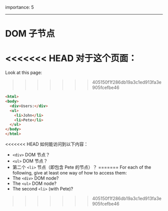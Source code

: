 importance: 5

---

# DOM 子节点

<<<<<<< HEAD
对于这个页面：
=======
Look at this page:
>>>>>>> 405150f1f286db19a3c1ed913fa3e905fcefbe46

```html
<html>
<body>
  <div>Users:</div>
  <ul>
    <li>John</li>
    <li>Pete</li>
  </ul>
</body>
</html>
```

<<<<<<< HEAD
如何能访问到以下内容：
- `<div>` DOM 节点？
-  `<ul>` DOM 节点？
-  第二个 `<li>` 节点（即包含 Pete 的节点）？
=======
For each of the following, give at least one way of how to access them:
- The `<div>` DOM node?
- The `<ul>` DOM node?
- The second `<li>` (with Pete)?
>>>>>>> 405150f1f286db19a3c1ed913fa3e905fcefbe46
